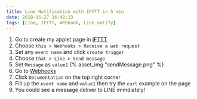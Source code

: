```yaml
---
title: Line Notification with IFTTT in 5 min
date: 2018-06-27 16:48:33
tags: [Line, IFTTT, Webhook, Line notify]
---
```


1. Go to create my applet page in [IFTTT](https://ifttt.com/create)
1. Choose `this > Webhooks > Receive a web request`
1. Set any `event name` and click `create trigger`
1. Choose `that > Line > Send message`
1. Set `Message` as `value1`
    {% asset_img "sendMessage.png" %}
1. Go to [Webhooks](https://ifttt.com/maker_webhooks)
1. Click `Documentation` on the top right corner
1. Fill up the `event name` and `value1` then try the `curl` example on the page
1. You could see a message deliver to LINE immdiately!
